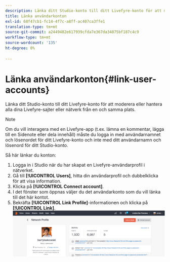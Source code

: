 ```yaml
---
description: Länka ditt Studio-konto till ditt Livefyre-konto för att moderera eller hantera alla dina Livefyre-sajter eller nätverk från en och samma plats.
title: Länka användarkonton
exl-id: 68f47cb1-fc14-4f7c-a8ff-ac407ca3ffe1
translation-type: tm+mt
source-git-commit: a2449482e617939cfda7e367da34875bf187c4c9
workflow-type: tm+mt
source-wordcount: '135'
ht-degree: 0%

---
```


# Länka användarkonton{#link-user-accounts}

Länka ditt Studio-konto till ditt Livefyre-konto för att moderera eller hantera alla dina Livefyre-sajter eller nätverk från en och samma plats.

>[!NOTE]
>
>Om du vill interagera med en Livefyre-app (t.ex. lämna en kommentar, lägga till en Sidenote eller dela innehåll) måste du logga in med användarnamnet och lösenordet för ditt Livefyre-konto och inte med ditt användarnamn och lösenord för ditt Studio-konto.

Så här länkar du konton:

1. Logga in i Studio när du har skapat en Livefyre-användarprofil i nätverket.
1. Gå till **[!UICONTROL Users]**, hitta din användarprofil och dubbelklicka för att visa information.
1. Klicka på **[!UICONTROL Connect account]**.
1. I det fönster som öppnas väljer du det användarkonto som du vill länka till det här kontot.
1. Bekräfta **[!UICONTROL Link Profile]**-informationen och klicka på **[!UICONTROL Link]**. ![](assets/UsersConnectAccount-1024x311.png)
